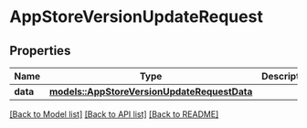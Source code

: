# AppStoreVersionUpdateRequest

## Properties

Name | Type | Description | Notes
------------ | ------------- | ------------- | -------------
**data** | [**models::AppStoreVersionUpdateRequestData**](AppStoreVersionUpdateRequest_data.md) |  | 

[[Back to Model list]](../README.md#documentation-for-models) [[Back to API list]](../README.md#documentation-for-api-endpoints) [[Back to README]](../README.md)



